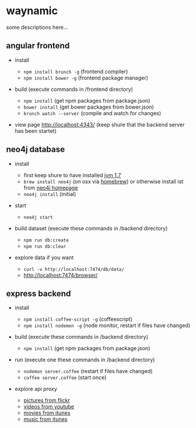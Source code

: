 waynamic
========

some descriptions here...

## angular frontend

* install
  * `npm install brunch -g` (frontend compiler)
  * `npm install bower -g` (frontend package manager)

* build (execute commands in /frontend directory)
  * `npm install` (get npm packages from package.json)
  * `bower install` (get bower packages from bower.json)
  * `brunch watch --server` (compile and watch for changes)

* view page
  [http://localhost:4343/](http://localhost:4343/) (keep shure that the backend server has been startet)

## neo4j database

* install
  * first keep shure to have installed [jvm 1.7](http://java.com/de/download/manual.jsp#mac)
  * `brew install neo4j` (on osx via [homebrew](http://brew.sh))
    or otherwise install ist from [neo4j homepage](http://www.neo4j.org/download)
  * `neo4j install` (initial)

* start
  * `neo4j start`

* build dataset (execute these commands in /backend directory)
  * `npm run db:create`
  * `npm run db:clear`

* explore data if you want
  * `curl -v http://localhost:7474/db/data/`
  * [http://localhost:7474/browser/](http://localhost:7474/browser/)

## express backend

* install
  * `npm install coffee-script -g` (coffeescript)
  * `npm install nodemon -g` (node monitor, restart if files have changed)

* build (execute these commands in /backend directory)
  * `npm install` (get npm packages from package.json)

* run (execute one these commands in /backend directory)
  * `nodemon server.coffee` (restart if files have changed)
  * `coffee server.coffee` (start once)

* explore api proxy
  * [pictures from flickr](http://localhost:4343/pictures?keywords=forest,beach)
  * [videos from youtube](http://localhost:4343/videos?searchstring=coffeescript)
  * [movies from itunes](http://localhost:4343/movies?searchstring=matrix)
  * [music from itunes](http://localhost:4343/music?searchstring=matrix)

